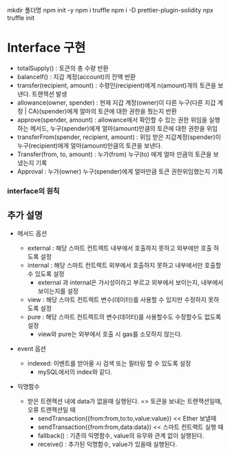 mkdir 폴더명
npm init -y
npm i truffle
npm i -D prettier-plugin-solidity
npx truffle init

# Interface 구현

- totalSupply() : 토큰의 총 수량 반환
- balanceIf() : 지갑 계정(account)의 잔액 반환
- transfer(recipient, amount) : 수령인(recipient)에게 n(amount)개의 토큰을 보낸다. 트랜잭션 발생
- allowance(owner, spender) : 현재 지갑 계정(owner)이 다른 누구(다른 지갑 계정 | CA)(spender)에게 얼마의 토큰에 대한 권한을 줬는지 반환
- approve(spender, amount) : allowance에서 확인할 수 있는 권한 위임을 실행하는 메서드, 누구(spender)에게 얼마(amount)만큼의 토큰에 대한 권한을 위임
- transferFrom(spender, recipient, amount) : 위임 받은 지갑계정(spender)이 누구(recipient)에게 얼마(amount)만큼의 토큰을 보낸다.
- Transfer(from, to, amount) : 누가(from) 누구(to) 에게 얼마 만큼의 토큰을 보냈는지 기록
- Approval : 누가(owner) 누구(spender)에게 얼마만큼 토큰 권한위임했는지 기록

### interface의 원칙

## 추가 설명

- 메서드 옵션
  - external : 해당 스마트 컨트렉트 내부에서 호출하지 못하고 외부에만 호출 하도록 설정
  - internal : 해당 스마트 컨트렉트 외부에서 호출하지 못하고 내부에서만 호출할수 있도록 설정
    - external 과 internal은 가시성이라고 부르고 외부에서 보이는지, 내부에서 보이는지를 설정
  - view : 해당 스마트 컨트렉트 변수(데이터)를 사용할 수 있지만 수정하지 못하도록 설정
  - pure : 해당 스마트 컨트렉트의 변수(데이터)를 사용할수도 수정할수도 없도록 설정
    - view와 pure는 외부에서 호출 시 gas를 소모하지 않는다.
- event 옵션

  - indexed: 이벤트를 받아올 시 검색 또는 필터링 할 수 있도록 설정
    - mySQL에서의 index와 같다.

- 익명함수
  - 받은 트랜잭션 내에 data가 없을때 실행된다. => 토큰을 보내는 트랜잭션일때, 오류 트랜잭션일 때
    - sendTransaction({from:from,to:to,value:value}) << Ether 보낼때
    - sendTransaction({from:from,data:data}) << 스마트 컨트랙트 실행 때
    - fallback() : 기존의 익명함수, value의 유무와 관계 없이 실행된다.
    - receive() : 추가된 익명함수, value가 있을때 실행된다.
